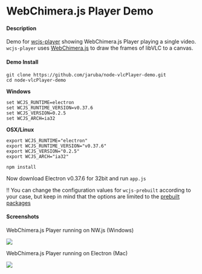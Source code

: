 # WebChimera.js Player Demo

#### Description

Demo for [wcjs-player](https://github.com/jaruba/wcjs-player) showing WebChimera.js Player playing a single video. ``wcjs-player`` uses [WebChimera.js](https://github.com/RSATom/WebChimera.js) to draw the frames of libVLC to a canvas.

#### Demo Install

```
git clone https://github.com/jaruba/node-vlcPlayer-demo.git
cd node-vlcPlayer-demo
```

**Windows**
```
set WCJS_RUNTIME=electron
set WCJS_RUNTIME_VERSION=v0.37.6
set WCJS_VERSION=0.2.5
set WCJS_ARCH=ia32
```

**OSX/Linux**
```
export WCJS_RUNTIME="electron"
export WCJS_RUNTIME_VERSION="v0.37.6"
export WCJS_VERSION="0.2.5"
export WCJS_ARCH="ia32"
```

```
npm install
```

Now download Electron v0.37.6 for 32bit and run `app.js`

!! You can change the configuration values for `wcjs-prebuilt` according to your case, but keep in mind that the options are limited to the [prebuilt packages](https://github.com/RSATom/WebChimera.js/releases)

#### Screenshots

WebChimera.js Player running on NW.js (Windows)

<img src="http://webchimera.org/samples/wcjs-player.png">

WebChimera.js Player running on Electron (Mac)

<img src="http://webchimera.org/samples/wcjs-player-2.png">
